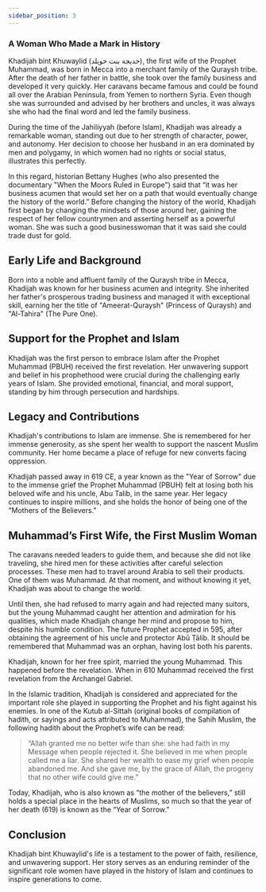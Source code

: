 ```yaml
---
sidebar_position: 3
---
```


### A Woman Who Made a Mark in History

Khadijah bint Khuwaylid (خديجة بنت خويلد), the first wife of the Prophet Muhammad, was born in Mecca into a merchant family of the Quraysh tribe. After the death of her father in battle, she took over the family business and developed it very quickly. Her caravans became famous and could be found all over the Arabian Peninsula, from Yemen to northern Syria. Even though she was surrounded and advised by her brothers and uncles, it was always she who had the final word and led the family business.

During the time of the Jahiliyyah (before Islam), Khadijah was already a remarkable woman, standing out due to her strength of character, power, and autonomy. Her decision to choose her husband in an era dominated by men and polygamy, in which women had no rights or social status, illustrates this perfectly.

In this regard, historian Bettany Hughes (who also presented the documentary "When the Moors Ruled in Europe") said that “it was her business acumen that would set her on a path that would eventually change the history of the world.” Before changing the history of the world, Khadijah first began by changing the mindsets of those around her, gaining the respect of her fellow countrymen and asserting herself as a powerful woman. She was such a good businesswoman that it was said she could trade dust for gold.

## Early Life and Background
Born into a noble and affluent family of the Quraysh tribe in Mecca, Khadijah was known for her business acumen and integrity. She inherited her father's prosperous trading business and managed it with exceptional skill, earning her the title of "Ameerat-Quraysh" (Princess of Quraysh) and "Al-Tahira" (The Pure One).

## Support for the Prophet and Islam
Khadijah was the first person to embrace Islam after the Prophet Muhammad (PBUH) received the first revelation. Her unwavering support and belief in his prophethood were crucial during the challenging early years of Islam. She provided emotional, financial, and moral support, standing by him through persecution and hardships.

## Legacy and Contributions
Khadijah's contributions to Islam are immense. She is remembered for her immense generosity, as she spent her wealth to support the nascent Muslim community. Her home became a place of refuge for new converts facing oppression.

Khadijah passed away in 619 CE, a year known as the "Year of Sorrow" due to the immense grief the Prophet Muhammad (PBUH) felt at losing both his beloved wife and his uncle, Abu Talib, in the same year. Her legacy continues to inspire millions, and she holds the honor of being one of the "Mothers of the Believers."

## Muhammad’s First Wife, the First Muslim Woman
 
The caravans needed leaders to guide them, and because she did not like traveling, she hired men for these activities after careful selection processes. These men had to travel around Arabia to sell their products. One of them was Muhammad. At that moment, and without knowing it yet, Khadijah was about to change the world.

Until then, she had refused to marry again and had rejected many suitors, but the young Muhammad caught her attention and admiration for his qualities, which made Khadijah change her mind and propose to him, despite his humble condition. The future Prophet accepted in 595, after obtaining the agreement of his uncle and protector Abū Ṭālib. It should be remembered that Muhammad was an orphan, having lost both his parents.

Khadijah, known for her free spirit, married the young Muhammad. This happened before the revelation. When in 610 Muhammad received the first revelation from the Archangel Gabriel.

In the Islamic tradition, Khadijah is considered and appreciated for the important role she played in supporting the Prophet and his fight against his enemies. In one of the Kutub al-Sittah (original books of compilation of hadith, or sayings and acts attributed to Muhammad), the Sahih Muslim, the following hadith about the Prophet’s wife can be read:

> “Allah granted me no better wife than she: she had faith in my Message when people rejected it. She believed in me when people called me a liar. She shared her wealth to ease my grief when people abandoned me. And she gave me, by the grace of Allah, the progeny that no other wife could give me.”
                                                                   

Today, Khadijah, who is also known as “the mother of the believers,” still holds a special place in the hearts of Muslims, so much so that the year of her death (619) is known as the “Year of Sorrow.”

## Conclusion
Khadijah bint Khuwaylid's life is a testament to the power of faith, resilience, and unwavering support. Her story serves as an enduring reminder of the significant role women have played in the history of Islam and continues to inspire generations to come.
